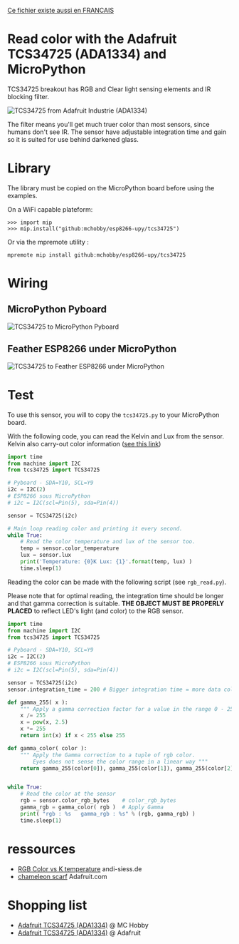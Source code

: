 [Ce fichier existe aussi en FRANCAIS](readme.md)

# Read color with the Adafruit TCS34725 (ADA1334) and MicroPython

TCS34725 breakout has  RGB and Clear light sensing elements and  IR blocking filter.

![TCS34725 from Adafruit Industrie (ADA1334)](docs/_static/TCS34725-RGB-SENS.jpg)

The filter means you'll get much truer color than most sensors, since humans don't see IR. The sensor have adjustable integration time and gain so it is suited for use behind darkened glass.

# Library

The library must be copied on the MicroPython board before using the examples.

On a WiFi capable plateform:

```
>>> import mip
>>> mip.install("github:mchobby/esp8266-upy/tcs34725")
```

Or via the mpremote utility :

```
mpremote mip install github:mchobby/esp8266-upy/tcs34725
```

# Wiring

## MicroPython Pyboard

![TCS34725 to MicroPython Pyboard](docs/_static/tcs34725-to-pyboard.jpg)

## Feather ESP8266 under MicroPython

![TCS34725 to Feather ESP8266 under MicroPython](docs/_static/tcs34725-to-feather-esp8266.jpg)

# Test

To use this sensor, you will to copy the `tcs34725.py` to your MicroPython board.

With the following code, you can read the Kelvin and Lux from the sensor. Kelvin also carry-out color information ([see this link](https://andi-siess.de/rgb-to-color-temperature/))

``` python
import time
from machine import I2C
from tcs34725 import TCS34725

# Pyboard - SDA=Y10, SCL=Y9
i2c = I2C(2)
# ESP8266 sous MicroPython
# i2c = I2C(scl=Pin(5), sda=Pin(4))

sensor = TCS34725(i2c)

# Main loop reading color and printing it every second.
while True:
    # Read the color temperature and lux of the sensor too.
    temp = sensor.color_temperature
    lux = sensor.lux
    print('Temperature: {0}K Lux: {1}'.format(temp, lux) )
    time.sleep(1)
```

Reading the color can be made with the following script (see `rgb_read.py`).

Please note that for optimal reading, the integration time should be longer and that gamma correction is suitable. __THE OBJECT MUST BE PROPERLY PLACED__ to reflect LED's light (and color) to the RGB sensor.

``` python
import time
from machine import I2C
from tcs34725 import TCS34725

# Pyboard - SDA=Y10, SCL=Y9
i2c = I2C(2)
# ESP8266 sous MicroPython
# i2c = I2C(scl=Pin(5), sda=Pin(4))

sensor = TCS34725(i2c)
sensor.integration_time = 200 # Bigger integration time = more data collected

def gamma_255( x ):
    """ Apply a gamma correction factor for a value in the range 0 - 255 """
    x /= 255
    x = pow(x, 2.5)
    x *= 255
    return int(x) if x < 255 else 255

def gamma_color( color ):
    """ Apply the Gamma correction to a tuple of rgb color.
        Eyes does not sense the color range in a linear way """
    return gamma_255(color[0]), gamma_255(color[1]), gamma_255(color[2])


while True:
    # Read the color at the sensor
    rgb = sensor.color_rgb_bytes    # color_rgb_bytes
    gamma_rgb = gamma_color( rgb )  # Apply Gamma
    print( "rgb : %s   gamma_rgb : %s" % (rgb, gamma_rgb) )
    time.sleep(1)
```

# ressources
* [RGB Color vs K temperature](https://andi-siess.de/rgb-to-color-temperature/) andi-siess.de
* [chameleon scarf](https://learn.adafruit.com/chameleon-scarf/code) Adafruit.com

# Shopping list
* [Adafruit TCS34725 (ADA1334)](https://shop.mchobby.be/product.php?id_product=1513) @ MC Hobby
* [Adafruit TCS34725 (ADA1334)](https://www.adafruit.com/product/1334) @ Adafruit
